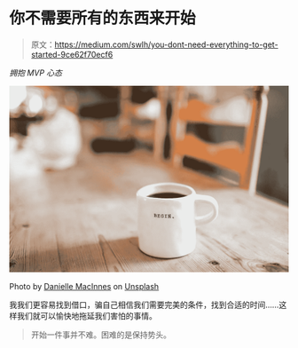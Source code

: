 # 你不需要所有的东西来开始

> 原文：<https://medium.com/swlh/you-dont-need-everything-to-get-started-9ce62f70ecf6>

*拥抱 MVP 心态*

![](img/9d87880a3183a4bf42af66c05df5592a.png)

Photo by [Danielle MacInnes](https://unsplash.com/photos/IuLgi9PWETU?utm_source=unsplash&utm_medium=referral&utm_content=creditCopyText) on [Unsplash](https://unsplash.com/?utm_source=unsplash&utm_medium=referral&utm_content=creditCopyText)

我我们更容易找到借口，骗自己相信我们需要完美的条件，找到合适的时间……这样我们就可以愉快地拖延我们害怕的事情。

> 开始一件事并不难。困难的是保持势头。